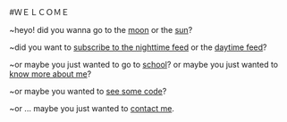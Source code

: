 #ＷＥＬＣＯＭＥ


~heyo! did you wanna go to the [moon](/n) or the [sun](/d)?


~did you want to [subscribe to the nighttime feed](https://liech.ga/n/feed.xml) or the [daytime feed](https://liech.ga/d/feed.xml)?


~or maybe you just wanted to go to [school](https://limeschool.cf)? or maybe you just wanted to [know more about me](https://emsa.cf)?


~or maybe you wanted to [see some code](https://github.com/orgs/ByEmilSayahi/people)?


~or ... maybe you just wanted to [contact me](mailto:em@emsa.cf?subject=I'm%20gonna%20make%20you%20a%20billionaire!%20...).
